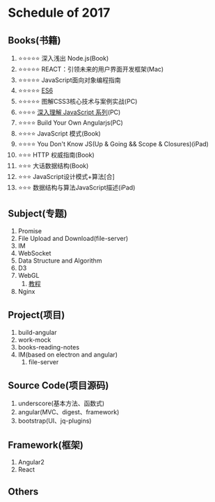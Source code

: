 # Schedule of 2017

## Books(书籍)
1. :star::star::star::star::star: 深入浅出 Node.js(Book) 
2. :star::star::star::star::star: REACT：引领未来的用户界面开发框架(Mac) 
3. :star::star::star::star::star: JavaScript面向对象编程指南 
4. :star::star::star::star::star: [ES6](http://es6.ruanyifeng.com/) 
5. :star::star::star::star::star: 图解CSS3核心技术与案例实战(PC) 
6. :star::star::star::star: [深入理解 JavaScript 系列](http://www.cnblogs.com/TomXu/archive/2011/12/15/2288411.html)(PC) 
7. :star::star::star::star: Build Your Own Angularjs(PC) 
8. :star::star::star::star: JavaScript 模式(Book) 
9. :star::star::star::star: You Don't Know JS(Up & Going && Scope & Closures)(iPad)
10. :star::star::star: HTTP 权威指南(Book) 
11. :star::star::star: 大话数据结构(Book) 
12. :star::star::star: JavaScript设计模式+算法[合] 
13. :star::star::star: 数据结构与算法JavaScript描述(iPad)

## Subject(专题)
1. Promise
2. File Upload and Download(file-server)
3. IM
4. WebSocket
5. Data Structure and Algorithm
6. D3
7. WebGL
    1. [教程](http://hewebgl.com/article/articledir/1)
8. Nginx

## Project(项目)
1. build-angular
2. work-mock
3. books-reading-notes
4. IM(based on electron and angular)
    1. file-server

## Source Code(项目源码)
1. underscore(基本方法、函数式)
2. angular(MVC、digest、framework)
3. bootstrap(UI、jq-plugins)

## Framework(框架)
1. Angular2
2. React

## Others
